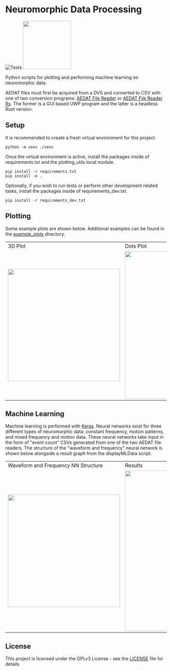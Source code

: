 # Neuromorphic Data Processing
![Tests](https://github.com/MartinNowak96/Neuromorphic-Data-Processing/actions/workflows/tests.yml/badge.svg)
<a href="https://forthebadge.com/">
<img src="https://forthebadge.com/images/badges/works-on-my-machine.svg" width="150">
</a>

Python scripts for plotting and performing machine learning on neuromorphic data.

AEDAT files must first be acquired from a DVS and converted to CSV with one of two conversion programs: [AEDAT File Reader](https://github.com/MartinNowak96/AEDAT-File-Reader) or [AEDAT File Reader Rs](https://github.com/Mibblez/aedat-file-reader-rs). The former is a GUI based UWP program and the latter is a headless Rust version.

##  Setup

It is recommended to create a fresh virtual environment for this project.
```
python -m venv ./venv
```

Once the virtual environment is active, install the packages inside of requirements.txt and the plotting_utils local module.  

```
pip install -r requirements.txt
pip install -e .
```

Optionally, if you wish to run tests or perform other development related tasks, install the packages inside of requirements_dev.txt.

```
pip install -r requirements_dev.txt
```

## Plotting

Some example plots are shown below. Additional examples can be found in the [example_plots](examples/example_plots) directory.

<table>
  <tr>
     <td>3D Plot</td>
     <td>Dots Plot</td>
  </tr>
  <tr>
    <td><img src="examples/example_plots/3D_Plot.jpg" width=350></td>
    <td><img src="examples/example_plots/Dots.png" width=460></td>
  </tr>
 </table>

## Machine Learning

Machine learning is performed with [Keras](https://keras.io/). Neural networks exist for three different types of neuromorphic data: constant frequency, motion patterns, and mixed frequency and motion data. These neural networks take input in the form of "event count" CSVs generated from one of the two AEDAT file readers. The structure of the "waveform and frequency" neural network is shown below alongside a result graph from the displayMLData script.

<table>
  <tr>
     <td>Waveform and Frequency NN Structure</td>
     <td>Results</td>
  </tr>
  <tr>
    <td><img src="examples/nn_examples/freq&waveformNN.png" width=350></td>
    <td><img src="examples/nn_examples/freq&waveformNN_resultGraph.png" width=500></td>
  </tr>
 </table>

## License

This project is licensed under the GPLv3 License - see the [LICENSE](LICENSE) file for details
